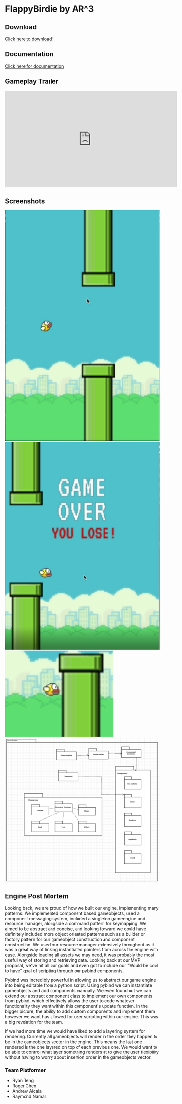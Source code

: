 # FlappyBirdie by AR^3



## Download

[Click here to download!](https://www.dropbox.com/s/c88zcqvgntmpl1j/twengine.zip?dl=0)

## Documentation
[Click here for documentation](Docs/html/index.html)

## Gameplay Trailer

<iframe width="560" height="315" src="https://www.youtube.com/embed/7tm-ZwSEddg" frameborder="0" allow="accelerometer; autoplay; encrypted-media; gyroscope; picture-in-picture" allowfullscreen></iframe>




## Screenshots
![img1](sc1.png)
![img2](sc2.png)
![img3](sc3.png)
![img4](diagram1.png)





## Engine Post Mortem
Looking back, we are proud of how we built our engine, implementing many patterns. We implemented component based gameobjects, used a component messaging system, included a singleton gameengine and resource manager, alongside a command pattern for keymapping. We aimed to be abstract and concise, and looking forward we could have definitely included more object oriented patterns such as a builder or factory pattern for our gameobject construction and component construction. We used our resource manager extensively throughout as it was a great way of linking instantiated pointers from across the engine with ease. Alongside loading all assets we may need, it was probably the most useful way of storing and retrieving data. Looking back at our MVP proposal, we've hit all our goals and even got to include our "Would be cool to have" goal of scripting through our pybind components.

Pybind was incredibly powerful in allowing us to abstract our game engine into being editable from a python script. Using pybind we can instantiate gameobjects and add components manually. We even found out we can extend our abstract component class to implement our own components from pybind, which effectively allows the user to code whatever functionality they want within this component's update function. In the bigger picture, the ability to add custom components and implement them however we want has allowed for user scripting within our engine. This was a big revelation for the team.

If we had more time we would have liked to add a layering system for rendering. Currently all gameobjects will render in the order they happen to be in the gameobjects vector in the engine. This means the last one rendered is the one layered on top of each previous one. We would want to be able to control what layer something renders at to give the user flexibility without having to worry about insertion order in the gameobjects vector.

### Team Platformer
- Ryan Teng
- Roger Chen
- Andrew Alcala
- Raymond Namar
